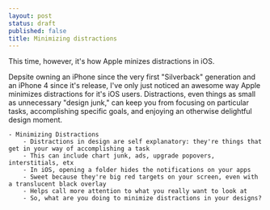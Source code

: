 ```yaml
---
layout: post
status: draft
published: false
title: Minimizing distractions
---
```


This time, however, it's how Apple minizes distractions in iOS.

Depsite owning an iPhone since the very first "Silverback" generation and an iPhone 4 since it's release, I've only just noticed an awesome way Apple minimizes distractions for it's iOS users. Distractions, even things as small as unnecessary "design junk," can keep you from focusing on particular tasks, accomplishing specific goals, and enjoying an otherwise delightful design moment.



	- Minimizing Distractions
		- Distractions in design are self explanatory: they're things that get in your way of accomplishing a task
		- This can include chart junk, ads, upgrade popovers, interstitials, etx
		- In iOS, opening a folder hides the notifications on your apps
		- Sweet because they're big red targets on your screen, even with a translucent black overlay
		- Helps call more attention to what you really want to look at
		- So, what are you doing to minimize distractions in your designs?
